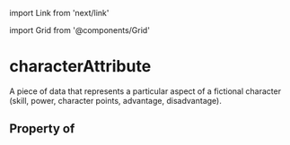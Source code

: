 import Link from 'next/link'
  
import Grid from '@components/Grid'

# characterAttribute

A piece of data that represents a particular aspect of a fictional character (skill, power, character points, advantage, disadvantage).

## Property of



